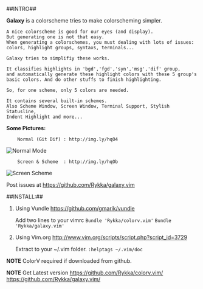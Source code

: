 ##INTRO##

**Galaxy** is a colorscheme tries to make colorscheming simpler.
    
    A nice colorscheme is good for our eyes (and display).
    But generating one is not that easy.
    When generating a colorschemes, you must dealing with lots of issues: 
    colors, highlight groups, syntaxs, terminals...

    Galaxy tries to simplifiy these works. 
    
    It classifies highlights in 'bgd','fgd','syn','msg','dif' group,
    and automatically generate these highlight colors with these 5 group's 
    basic colors. And do other stuffs to finish highlighting.

    So, for one scheme, only 5 colors are needed.

    It contains several built-in schemes.
    Also Scheme Window, Screen Window, Terminal Support, Stylish Statusline,
    Indent Highlight and more...

    
**Some Pictures:**
        
        Normal (Git Dif) : http://img.ly/hqO4
![Normal Mode](http://s3.amazonaws.com/imgly_production/4154624/original.png)

        Screen & Scheme  : http://img.ly/hqOb
![Screen Scheme](http://s3.amazonaws.com/imgly_production/4154631/original.png)
    

Post issues at https://github.com/Rykka/galaxy.vim

##INSTALL:##


1. Using Vundle  https://github.com/gmarik/vundle 

    Add two lines to your vimrc
    `Bundle 'Rykka/colorv.vim'` 
    `Bundle 'Rykka/galaxy.vim'` 

2. Using Vim.org http://www.vim.org/scripts/script.php?script_id=3729

    Extract to your ~/.vim folder.
    `:helptags ~/.vim/doc`
    
**NOTE**   ColorV required if downloaded from github.

**NOTE**   Get Latest version
           https://github.com/Rykka/colorv.vim/
           https://github.com/Rykka/galaxy.vim/
